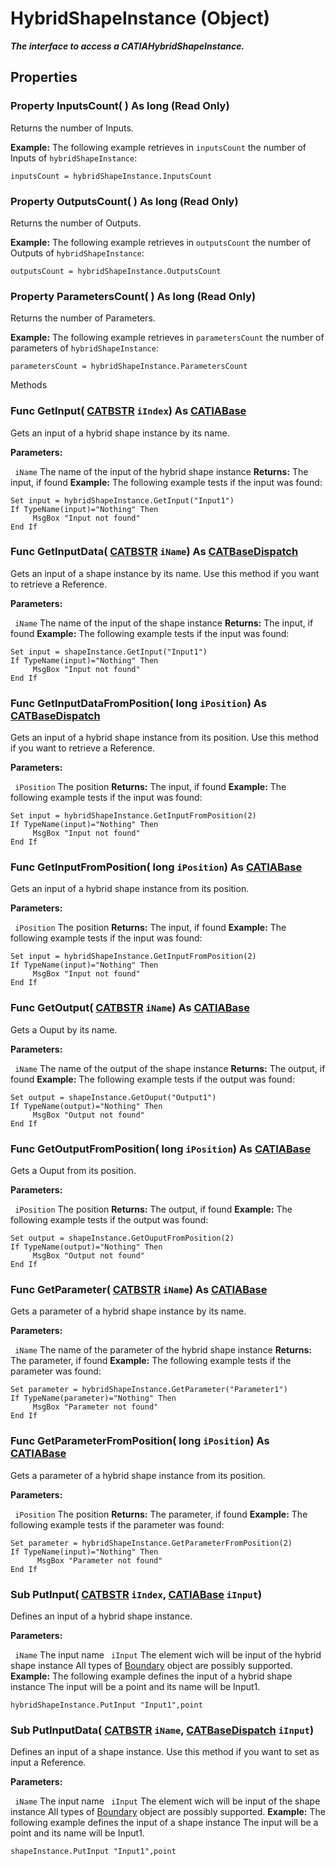 # HybridShapeInstance (Object)

**_The interface to access a CATIAHybridShapeInstance._**

## Properties

### Property **InputsCount**( ) As long (Read Only)

Returns the number of Inputs.

**Example:**     The following example retrieves in `inputsCount` the number of Inputs of `hybridShapeInstance`:

```VBScript
inputsCount = hybridShapeInstance.InputsCount

```

### Property **OutputsCount**( ) As long (Read Only)

Returns the number of Outputs.

**Example:**     The following example retrieves in `outputsCount` the number of Outputs of `hybridShapeInstance`:

```VBScript
outputsCount = hybridShapeInstance.OutputsCount

```

### Property **ParametersCount**( ) As long (Read Only)

Returns the number of Parameters.

**Example:**     The following example retrieves in `parametersCount` the number of parameters of `hybridShapeInstance`:

```VBScript
parametersCount = hybridShapeInstance.ParametersCount

```

Methods

### Func **GetInput**( [CATBSTR](../System/typedef_CATBSTR_8129.md)  `iIndex`) As [CATIABase](../System/interface_AnyObject_17321.md)

Gets an input of a hybrid shape instance by its name.

**Parameters:**

` iName`      The name of the input of the hybrid shape instance
**Returns:**      The input, if found  **Example:**     The following example tests if the input was found:

```VBScript
Set input = hybridShapeInstance.GetInput("Input1")
If TypeName(input)="Nothing" Then
     MsgBox "Input not found"
End If

```

### Func **GetInputData**( [CATBSTR](../System/typedef_CATBSTR_8129.md)  `iName`) As [CATBaseDispatch](../System/interface_CATBaseDispatch_45333.md)

Gets an input of a shape instance by its name. Use this method if you want to retrieve a Reference.

**Parameters:**

` iName`      The name of the input of the shape instance
**Returns:**      The input, if found  **Example:**     The following example tests if the input was found:

```VBScript
Set input = shapeInstance.GetInput("Input1")
If TypeName(input)="Nothing" Then
     MsgBox "Input not found"
End If

```

### Func **GetInputDataFromPosition**( long  `iPosition`) As [CATBaseDispatch](../System/interface_CATBaseDispatch_45333.md)

Gets an input of a hybrid shape instance from its position. Use this method if you want to retrieve a Reference.

**Parameters:**

` iPosition`      The position
**Returns:**      The input, if found  **Example:**     The following example tests if the input was found:

```VBScript
Set input = hybridShapeInstance.GetInputFromPosition(2)
If TypeName(input)="Nothing" Then
     MsgBox "Input not found"
End If

```

### Func **GetInputFromPosition**( long  `iPosition`) As [CATIABase](../System/interface_AnyObject_17321.md)

Gets an input of a hybrid shape instance from its position.

**Parameters:**

` iPosition`      The position
**Returns:**      The input, if found  **Example:**     The following example tests if the input was found:

```VBScript
Set input = hybridShapeInstance.GetInputFromPosition(2)
If TypeName(input)="Nothing" Then
     MsgBox "Input not found"
End If

```

### Func **GetOutput**( [CATBSTR](../System/typedef_CATBSTR_8129.md)  `iName`) As [CATIABase](../System/interface_AnyObject_17321.md)

Gets a Ouput by its name.

**Parameters:**

` iName`      The name of the output of the shape instance
**Returns:**      The output, if found  **Example:**     The following example tests if the output was found:

```VBScript
Set output = shapeInstance.GetOuput("Output1")
If TypeName(output)="Nothing" Then
     MsgBox "Output not found"
End If

```

### Func **GetOutputFromPosition**( long  `iPosition`) As [CATIABase](../System/interface_AnyObject_17321.md)

Gets a Ouput from its position.

**Parameters:**

` iPosition`      The position
**Returns:**      The output, if found  **Example:**     The following example tests if the output was found:

```VBScript
Set output = shapeInstance.GetOuputFromPosition(2)
If TypeName(output)="Nothing" Then
     MsgBox "Output not found"
End If

```

### Func **GetParameter**( [CATBSTR](../System/typedef_CATBSTR_8129.md)  `iName`) As [CATIABase](../System/interface_AnyObject_17321.md)

Gets a parameter of a hybrid shape instance by its name.

**Parameters:**

` iName`      The name of the parameter of the hybrid shape instance
**Returns:**      The parameter, if found  **Example:**     The following example tests if the parameter was found:

```VBScript
Set parameter = hybridShapeInstance.GetParameter("Parameter1")
If TypeName(parameter)="Nothing" Then
     MsgBox "Parameter not found"
End If

```

### Func **GetParameterFromPosition**( long  `iPosition`) As [CATIABase](../System/interface_AnyObject_17321.md)

Gets a parameter of a hybrid shape instance from its position.

**Parameters:**

` iPosition`      The position
**Returns:**      The parameter, if found  **Example:**     The following example tests if the parameter was found:

```VBScript
Set parameter = hybridShapeInstance.GetParameterFromPosition(2)
If TypeName(input)="Nothing" Then
      MsgBox "Parameter not found"
End If

```

### Sub **PutInput**( [CATBSTR](../System/typedef_CATBSTR_8129.md)  `iIndex`,  [CATIABase](../System/interface_AnyObject_17321.md)  `iInput`)

Defines an input of a hybrid shape instance.

**Parameters:**

` iName`      The input name
` iInput`      The element wich will be input of the hybrid shape instance
All types of
[Boundary](../MecModInterfaces/interface_Boundary_14542.md) object are possibly supported.  **Example:**     The following example defines the input of a hybrid shape instance The input will be a point and its name will be Input1.

```VBScript
hybridShapeInstance.PutInput "Input1",point

```

### Sub **PutInputData**( [CATBSTR](../System/typedef_CATBSTR_8129.md)  `iName`,  [CATBaseDispatch](../System/interface_CATBaseDispatch_45333.md)  `iInput`)

Defines an input of a shape instance. Use this method if you want to set as input a Reference.

**Parameters:**

` iName`      The input name
` iInput`      The element wich will be input of the shape instance
All types of
[Boundary](../MecModInterfaces/interface_Boundary_14542.md) object are possibly supported.  **Example:**     The following example defines the input of a shape instance The input will be a point and its name will be Input1.

```VBScript
shapeInstance.PutInput "Input1",point

```